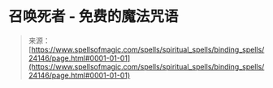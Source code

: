 <!--yml

类别：未分类

日期：2024-06-12 19:09:53

-->

# 召唤死者 - 免费的魔法咒语

> 来源：[https://www.spellsofmagic.com/spells/spiritual_spells/binding_spells/24146/page.html#0001-01-01](https://www.spellsofmagic.com/spells/spiritual_spells/binding_spells/24146/page.html#0001-01-01)
